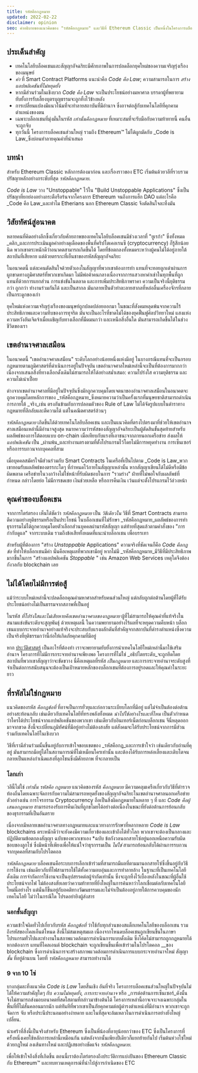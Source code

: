 ```yaml
---
title: รหัสคือกฎหมาย
updated: 2022-02-22
disclaimer: opinion
seo: คำอธิบายของแนวคิดของ "รหัสคือกฎหมาย" และวิธีที่ Ethereum Classic เป็นหนึ่งในโครงการบล็อคเชนไม่กี่แห่งที่ช่วยให้อนาคตที่สดใสนี้สามารถเปิดเผยได้
---
```


## ประเด็นสำคัญ

- เทคโนโลยีบล็อคเชนและสัญญาอัจฉริยะมีศักยภาพในการปลดล็อกยุคใหม่ของความเจริญรุ่งเรืองของมนุษย์
- _ค่า_ ที่ Smart Contract Platforms แนะนำคือ _Code คือ Law_; ความสามารถในการ _สร้างแอปพลิเคชันที่ไม่หยุดยั้ง_
- หากมีส่วนร่วมในเชิงบวก _Code คือ Law_ จะเป็นประโยชน์อย่างมหาศาล บรรดาผู้ที่พยายามยับยั้งการรับเลี้ยงบุตรบุญธรรมจะถูกทิ้งไว้ข้างหลัง
- การเปลี่ยนแปลงมีแนวโน้มที่จะทำลายสถาบันที่มีอำนาจ ซึ่งอาจต่อสู้กับเทคโนโลยีที่คุกคามตำแหน่งของตน
- เฉพาะบล็อกเชนที่มุ่งมั่นในรหัส _เท่านั้นคือกฎหมาย_ ที่เหมาะสมที่จะรับมือกับความท้าทายนี้ คนอื่นจะถูกจับ
- ทุกวันนี้ โครงการบล็อคเชนส่วนใหญ่ รวมถึง Ethereum™ ไม่ได้ผูกมัดกับ _Code is Law_ซึ่งบ่อนทำลายคุณค่าที่นำเสนอ

## บทนำ

สำหรับ Ethereum Classic หลักการต้องมาก่อน และเรื่องราวของ ETC เริ่มต้นด้วยวลีที่รวบรวมปรัชญาหลักอย่างกระชับที่สุด _รหัสคือกฎหมาย_.

_Code is Law_ วาง "Unstoppable" ไว้ใน "Build Unstoppable Applications" ซึ่งเป็นปรัชญาที่ยกย่องอย่างกระตือรือร้นจากโครงการ Ethereum จนถึงการแฮ็ก DAO แต่อะไรคือ _Code คือ Law_และทำไม Etherians นอก Ethereum Classic จึงตัดสินใจละทิ้งมัน

## วิสัยทัศน์สู่อนาคต

หลายคนที่คิดอย่างลึกซึ้งเกี่ยวกับศักยภาพของเทคโนโลยีบล็อคเชนมีช่วงเวลาที่ "ยูเรก้า" ซึ่งทั้งหมด _คลิก_และการประเมินมูลค่าอย่างดุเดือดของพื้นที่คริปโตเคอเรนซี (cryptocurrency) ก็รู้สึกน้อยนิด พวกเขาตระหนักดีว่าอนาคตสามารถเกิดขึ้นได้ โดยที่ข้อตกลงทั้งหมดระหว่างผู้คนไม่ได้อยู่ภายใต้สถาบันที่เสียหาย แต่ด้วยตรรกะที่เย็นชาของรหัสสัญญาอัจฉริยะ

ในอนาคตนี้ แต่ละคนตัดสินใจด้วยตัวเองในสัญญาที่พวกเขาต้องการทำ แทนที่จะทอยลูกเต๋าผ่านการผูกขาดทางภูมิศาสตร์ที่พวกเขาเกิดมา ไม่มีพ่อค้าคนกลางเนื่องจากการแสวงหาค่าเช่าในทุกพื้นที่ถูกแทนที่ด้วยการแยกส่วน การแข่งขันในตลาด และการเพิ่มประสิทธิภาพราคา ความเป็นจริงนี้ยุติธรรมกว่า ถูกกว่า ทำงานร่วมกันได้ และเป็นสากล มันกลายเป็นตัวทำละลายสากลที่หล่อลื่นเครื่องจักรที่กลายเป็นกระดูกของเก่า

ยุคใหม่แห่งความเจริญรุ่งเรืองของมนุษย์ถูกปลดปล่อยออกมา ในขณะที่สังคมหลุดพ้นจากความไร้ประสิทธิภาพและความทึบของการทุจริต มันจะเป็นอะไรที่ขาดไม่ได้ของยุคฟื้นฟูศิลปวิทยาใหม่ แสงแห่งความหวังอันเจิดจ้าเมื่อเผชิญกับทางเลือกที่มืดมนกว่า และเหนือสิ่งอื่นใด มันสามารถเกิดขึ้นได้ในช่วงชีวิตของเรา

## เขตอำนาจศาลเสมือน

ในอนาคตนี้ "เขตอำนาจศาลเสมือน" ระดับโลกอย่างน้อยหนึ่งแห่งมีอยู่ ในบางกรณีแทนที่จะเป็นกรอบกฎหมายตามภูมิศาสตร์ที่ดำเนินการอยู่ในปัจจุบัน เขตอำนาจศาลใหม่เหล่านี้จะเป็นที่ต้องการมากกว่าเนื่องจากเสนอสิ่งที่ทางเลือกดั้งเดิมไม่สามารถให้ได้อย่างสม่ำเสมอ: ความโปร่งใส ความยุติธรรม และความไม่เน่าเปื่อย

ต่างจากเขตอำนาจศาลที่มีอยู่ในปัจจุบันซึ่งมักถูกควบคุมโดยเจตนาของอำนาจศาลเสมือนในอนาคตจะถูกควบคุมโดยหลักการของ _รหัสคือกฎหมาย_ซึ่งหมายความว่าเป็นครั้งแรกที่มนุษยชาติสามารถดำเนินการภายใต้ _จริง_เช่น ตรงกันข้ามกับการปลอมตัวของ Rule of Law ไม่ได้จัดรูปแบบในตำราทางกฎหมายที่ลึกลับและตีความได้ แต่ในคณิตศาสตร์ล้วนๆ

_รหัสคือกฎหมาย_ เกิดขึ้นได้ด้วยเทคโนโลยีบล็อคเชน และเป็นแนวคิดที่ตรงไปตรงมาที่ช่วยให้เขตอำนาจศาลเสมือนเหล่านี้มีอำนาจสูงสุด หมายความว่ารหัสของสัญญาอัจฉริยะเป็นผู้ตัดสินขั้นสุดท้ายสำหรับผลลัพธ์ของการโต้ตอบแบบ on-chain เมื่อเทียบกับแรงที่เอาชนะจากภายนอกเครือข่าย ส่งผลให้ _แอปพลิเคชัน_ เป็น _ผ่านพ้น_และทำงานตรงตามที่ตั้งโปรแกรมไว้โดยไม่มีการหยุดทำงาน การเซ็นเซอร์ หรือการรบกวนจากบุคคลที่สาม

เมื่อบุคคลสมัครใจมีส่วนร่วมกับ Smart Contracts ในเครือที่เป็นไปตาม _Code is Law_พวกเขายอมรับผลลัพธ์ของตรรกะใดๆ ที่กำหนดไว้ภายในสัญญาเหล่านั้น หากสัญญาเขียนได้ไม่ดีหรือมีข้อผิดพลาด เครือข่ายในวงกว้างไม่ใช่หน้าที่รับผิดชอบในการ "รวมร่าง" ฝ่ายที่ไม่พอใจกับผลลัพธ์ที่กำหนด กล่าวโดยย่อ ไม่มีการชดเชย เงินช่วยเหลือ หรือการคืนเงิน เว้นแต่จะตั้งโปรแกรมไว้ล่วงหน้า

## คุณค่าของบล็อคเชน

จากการไตร่ตรอง เห็นได้ชัดว่า _รหัสคือกฎหมาย_ เป็น _วิธีเดียวใน_ วิธีที่ Smart Contracts สามารถตีความอย่างยุติธรรมหรือเป็นประโยชน์ ในบล็อกเชนที่ไม่รักษา _รหัสคือกฎหมาย_ผลลัพธ์ของการทำธุรกรรมไม่ได้ถูกควบคุมโดยตัวเลือกส่วนบุคคลผ่านรหัสสัญญา แต่ท้ายที่สุดแล้วตามคำสั่งของ "การกำกับดูแล" จากระบบเดิม รวมถึงข้อเสียทั้งหมดที่แนะนำบล็อกเชน เพื่อบรรเทา

สำหรับผู้ที่ต้องการ "สร้าง _Unstoppable_ Applications" ความจริงที่ชัดเจนก็คือ _Code คือกฎข้อ_ ที่ทำให้บล็อกเชนมีค่า นั่นคือเหตุผลที่พวกเขามีอยู่ หากไม่มี _รหัสคือกฎหมาย_มีวิธีที่มีประสิทธิภาพมากขึ้นในการ "สร้างแอปพลิเคชัน _Stoppable_ " เช่น Amazon Web Services เหตุใดจึงต้องกังวลกับ blockchain เลย

## ไม่ได้โดยไม่มีการต่อสู้

แม้ว่าระบบใหม่เหล่านี้จะปลดล็อกคุณค่ามหาศาลสำหรับคนส่วนใหญ่ แต่กลับถูกต่อต้านโดยผู้ที่ได้รับประโยชน์อย่างไม่เป็นธรรมจากสภาพที่เป็นอยู่

ในรหัส _ที่โปร่งใสและไม่เสียหายคือเขตอำนาจศาลของกฎหมาย_ ผู้ที่ไม่สามารถให้คุณค่าที่แท้จริงในสนามแข่งขันระดับจะสูญพันธุ์ ด้วยเหตุผลนี้ ในความพยายามอย่างไร้ผลที่จะหยุดความคืบหน้า บล็อกเชนแบบกระจายอำนาจอย่างแท้จริงจะประสบกับแรงผลักดันที่สำคัญจากสถาบันที่ดำรงตำแหน่งซึ่งความเป็นจริงที่ยุติธรรมกว่านี้ก่อให้เกิดภัยคุกคามที่มีอยู่

หาก [ประวัติศาสตร์](https://www.eff.org/wp/riaa-v-people-five-years-later) เป็นอะไรที่ต้องทำ เราจะพยายามยับยั้งการนำเทคโนโลยีใหม่เหล่านี้มาใช้เสริมอำนาจ โครงการที่ไม่มีการกระจายอำนาจเพียงพอ โครงการที่ไม่ใช่ _อธิปไตยระดับ_จะถูกยึดโดยสถาบันที่พวกเขาสัญญาว่าจะขัดขวาง นี่คือเหตุผลที่รหัส _เป็นกฎหมาย_ และการกระจายอำนาจระดับสูงที่จำเป็นต่อการสนับสนุนจะต้องเป็นเป้าหมายหลักของบล็อกเชนที่ต้องการอยู่รอดและให้คุณค่าในระยะยาว

## ที่รหัสไม่ใช่กฎหมาย

แนวคิดของรหัส _คือกฎข้อที่_ ที่อาจเป็นการยั่วยุและก่อกวนระเบียบโลกที่มีอยู่ แต่ไม่จำเป็นต้องต่อต้านอย่างสะท้อนกลับ เช่นเดียวกับเทคโนโลยีที่ทรงพลังทั้งหมด _นำไปใช้อย่างไรและที่ไหน_ เป็นตัวกำหนดว่าใครได้ประโยชน์จากแอปพลิเคชันของพวกเขา เช่นเดียวกับอินเทอร์เน็ตก่อนบล็อกเชน จีนี่หลุดออกมาจากขวด สิ่งนี้จะเปลี่ยนภูมิทัศน์ที่มีอยู่อย่างไม่ต้องสงสัย แต่สังคมจะได้รับประโยชน์จากการมีส่วนร่วมกับเทคโนโลยีในเชิงบวก

วิธีที่เรามีส่วนร่วมนั้นขึ้นอยู่กับการเข้าใจขอบเขตของ _รหัสคือกฎ_และการเข้าใจว่า เช่นเดียวกับถ่านที่คุอยู่ มันสามารถมีอยู่ได้ในสถานการณ์ที่ไม่เหมือนใครเท่านั้น และต้องได้รับการหล่อเลี้ยงและเติบโตจนกลายเป็นแหล่งกำเนิดแสงที่ลุกโชนซึ่งมีศักยภาพ ที่จะกลายเป็น

### โลกเก่า

วลีนี้ไม่ใช่ _เท่านั้น รหัสคือ กฎหมาย_ แนวคิดของรหัส _คือกฎหมาย_ มีความคลุมเครือเกี่ยวกับวิธีที่ตำรวจท้องถิ่นโดยเฉพาะจัดการกับความไม่สามารถหยุดยั้งของสัญญาอัจฉริยะในเขตอำนาจศาลนอกเครือข่าย ตัวอย่างเช่น การโจรกรรม Cryptocurrency ถือเป็นสิ่งผิดกฎหมายในหลาย ๆ ที่ และ _Code คือผู้เสนอกฎหมาย_ สามารถรองรับการคืนเงินที่ถูกขโมยได้อย่างต่อเนื่องในขณะที่ยังต่อต้านการย้อนกลับของธุรกรรมที่เป็นอันตราย

เนื่องจากมีหลายเขตอำนาจศาลทางกฎหมายและแนวทางการรักษาที่หลากหลาย *Code is Law* blockchains ตระหนักดีว่าจะยังคงมีความเกี่ยวข้องและเข้าถึงได้ทั่วโลก พวกเขาจะต้องเป็นกลางและปฏิบัติตามข้อตกลงสัญญา ฉบับของพวกเขาเอง *ฉบับ ข้อกังวลนอกสายโซ่อยู่นอกเหนือความรับผิดชอบของลูกโซ่ ซึ่งมีหน้าที่เพียงเพื่อให้แน่ใจว่าธุรกรรมเป็น _ไม่ใช่_ สามารถย้อนกลับได้ผ่านการรบกวนจากบุคคลที่สามกับโปรโตคอล

_รหัสคือกฎหมาย_ บล็อคเชนคือระบบการเลือกเข้าร่วมที่สามารถมีผลที่ตามมานอกสายโซ่ซึ่งขึ้นอยู่กับวิธีการใช้งาน เช่นเดียวกับที่ไฟสามารถใช้ได้ทั้งความอบอุ่นและการทำลายล้าง ในฐานะที่เป็นเทคโนโลยีดั้งเดิม การจำกัดการใช้งานจะเป็นอุปสรรคต่อผู้จำกัดเท่านั้น ซึ่งจะถูกทิ้งไว้เบื้องหลังในขณะที่ผู้อื่นใช้ประโยชน์จากไฟ ไม่ต้องสงสัยเลยว่าความท้าทายที่ยิ่งใหญ่ในการค้นหาว่าโลกเชื่อมต่อกับเทคโนโลยีใหม่นี้อย่างไร แต่นั่นก็ขึ้นอยู่กับอคติทางวัฒนธรรมและไม่จำเป็นต้องอยู่ภายใต้การควบคุมของนักเทคโนโลยี ไม่ว่าในกรณีใด โปรดอย่ายิงผู้ส่งสาร

### นอกชั้นสัญญา

ความเข้าใจผิดทั่วไปเกี่ยวกับรหัส _คือกฎข้อที่_ ว่าใช้กับทุกส่วนของสแต็กเทคโนโลยีของบล็อกเชน รวมถึงรหัสของไคลเอ็นต์โหนด สิ่งนี้ไม่สมเหตุสมผล เนื่องจากโหนดบล็อคเชนถูกเขียนขึ้นในภาษาโปรแกรมทั่วไปและทำงานในสภาพแวดล้อมการดำเนินการแบบดั้งเดิม ซึ่งโค้ดไม่สามารถถูกกฎหมายได้หากต้องการ แทนที่ไคลเอนต์ blockchain จะถูกเขียนขึ้นเพื่อเข้าร่วมในโปรโตคอล __ของ blockchain ซึ่งการดำเนินการจะสร้างสภาพแวดล้อมการดำเนินการแบบกระจายอำนาจใหม่ สัญญา _ชั้น_ ที่อยู่ด้านบน โดยที่ _รหัสคือกฎหมาย_ สามารถทำงานได้

### 9 จาก 10 โซ่

บางกลุ่มละทิ้งแนวคิด _Code is Law_ โดยสิ้นเชิง อันที่จริง โครงการบล็อคเชนส่วนใหญ่ในปัจจุบันไม่ได้ให้ความสำคัญใดๆ กับ _ความไม่หยุดยั้ง_, _การกระจายอำนาจ_ หรือ _การต่อต้านการเซ็นเซอร์_ดังนั้นจึงไม่สามารถส่งมอบอนาคตที่สดใสตามที่กล่าวมาข้างต้นได้ โครงการเหล่านี้อาจเจาะจงเฉพาะกลุ่มในพื้นที่ที่ไม่สั่นคลอนมากนัก แต่ทันทีที่พวกเขาเป็นภัยคุกคามต่อผู้ดำรงตำแหน่งที่มีอำนาจ พวกเขาจะถูกจัดการ จับ หรือประนีประนอมอย่างง่ายดาย และในที่สุดจะล้มเหลวในการดำเนินการอย่างยิ่งใหญ่ เปลี่ยน.

น่าเศร้าที่สิ่งนี้เป็นจริงสำหรับ Ethereum ซึ่งเป็นพี่น้องที่อายุน้อยกว่าของ ETC ซึ่งเป็นโครงการที่ครั้งหนึ่งเคยใช้หลักการเหล่านี้เหมือนกัน แต่หลังจากนั้นเพียงปีเดียวก็แยกย้ายกันไป เริ่มต้นห่วงโซ่ใหม่ด้วยกฎใหม่ ลงเส้นทางใหม่ และปฏิเสธอย่างชัดแจ้ง _รหัสคือกฎหมาย_.

เพื่อให้เข้าใจถึงสิ่งที่เกิดขึ้น ตอนนี้เราต้องไตร่ตรองถึงประวัติการแบ่งปันของ Ethereum Classic กับ Ethereum™ และทบทวนเหตุการณ์ที่นำไปสู่การกำเนิดของ ETC
